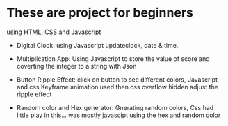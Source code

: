 # These are project for beginners
using HTML, CSS and Javascript
* Digital Clock: using Javascript updateclock, date & time.

* Multiplication App: Using Javascript to store the value of score and coverting the integer to a string with Json

* Button Ripple Effect: click on button to see different colors, Javascript and css Keyframe animation used then css overflow hidden adjust the ripple effect

* Random color and Hex generator: Gnerating random colors, Css had little play in this... was mostly javascipt using the hex and random color
